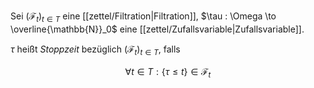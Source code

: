 Sei $(\mathcal{F}_t)_{t \in T}$ eine [[zettel/Filtration|Filtration]], $\tau : \Omega \to \overline{\mathbb{N}}_0$ eine [[zettel/Zufallsvariable|Zufallsvariable]].

$\tau$ heißt *Stoppzeit* bezüglich $(\mathcal{F}_t)_{t \in T}$, falls

$$
	\forall t \in T : \{ \tau \le t \} \in \mathcal{F}_t
$$